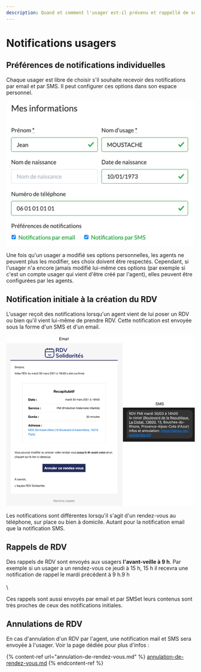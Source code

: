 ```yaml
---
description: Quand et comment l'usager est-il prévenu et rappellé de ses RDVs à venir ?
---
```


# Notifications usagers

## Préférences de notifications individuelles

Chaque usager est libre de choisir s'il souhaite recevoir des notifications par email et par SMS. Il peut configurer ces options dans son espace personnel.&#x20;

![Configuration des notifications par les usagers](../../.gitbook/assets/screenshot-2021-04-06-at-10.51.30.png)

Une fois qu'un usager a modifié ses options personnelles, les agents ne peuvent plus les modifier, ses choix doivent être respectés. Cependant, si l'usager n'a encore jamais modifié lui-même ces options (par exemple si c'est un compte usager qui vient d'être créé par l'agent), elles peuvent être configurées par les agents.

## Notification initiale à la création du RDV

L'usager reçoit des notifications lorsqu'un agent vient de lui poser un RDV ou bien qu'il vient lui-même de prendre RDV. Cette notification est envoyée sous la forme d'un SMS et d'un email.

![Emails et SMS envoyés lors de la création du RDV](../../.gitbook/assets/screenshot-2021-04-06-at-10.54.37.png)

Les notifications sont différentes lorsqu'il s'agit d'un rendez-vous au téléphone, sur place ou bien à domicile. Autant pour la notification email que la notification SMS.



## Rappels de RDV

Des rappels de RDV sont envoyés aux usagers **l'avant-veille à 9 h**. Par exemple si un usager a un rendez-vous ce jeudi à 15 h, 15 h il recevra une notification de rappel le mardi précédent à 9 h.9 h\
\
\


Ces rappels sont aussi envoyés par email et par SMSet leurs contenus sont très proches de ceux des notifications initiales.

## Annulations de RDV

En cas d'annulation d'un RDV par l'agent, une notification mail et SMS sera envoyée à l'usager. Voir la page dédiée pour plus d'infos :

{% content-ref url="annulation-de-rendez-vous.md" %}
[annulation-de-rendez-vous.md](annulation-de-rendez-vous.md)
{% endcontent-ref %}



